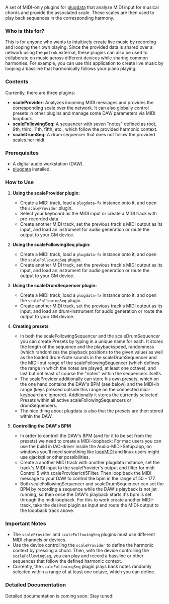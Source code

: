 A set of MIDI-only plugins for [plugdata](https://plugdata.org/) that analyze MIDI input for musical chords and provide the associated scale. These scales are then used to play back sequences in the corresponding harmony.

### Who is this for?

This is for anyone who wants to intuitively create live music by recording and looping their own playing. Since the provided data is shared over a network using the `pdlink` external, these plugins can also be used to collaborate on music across different devices while sharing common harmonies. For example, you can use this application to create live music by looping a bassline that harmonically follows your piano playing.

### Contents

Currently, there are three plugins:

- **scaleProvider:** Analyzes incoming MIDI messages and provides the corresponding scale over the network. It can also globally control presets in other plugins and manage some DAW parameters via MIDI loopback.
- **scaleFollowingSeq:** A sequencer with seven "notes" defined as root, 9th, third, 11th, fifth, etc., which follow the provided harmonic context.
- **scaleDrumSeq:** A drum sequencer that does not follow the provided scales.her midi

### Prerequisites

- A digital audio workstation (DAW).
- [plugdata](https://plugdata.org/download.html) installed.

### How to Use

1. **Using the scaleProvider plugin:**
    - Create a MIDI track, load a `plugdata-fx` instance onto it, and open the `scaleProvider` plugin.
    - Select your keyboard as the MIDI input or create a MIDI track with pre-recorded data.
    - Create another MIDI track, set the previous track's MIDI output as its input, and load an instrument for audio generation or route the output to your GM device.

2. **Using the scaleFollowingSeq plugin:**
    - Create a MIDI track, load a `plugdata-fx` instance onto it, and open the `scaleFollowingSeq` plugin.
    - Create another MIDI track, set the previous track's MIDI output as its input, and load an instrument for audio generation or route the output to your GM device.

3. **Using the scaleDrumSequencer plugin:**
    - Create a MIDI track, load a `plugdata-fx` instance onto it, and open the `scaleFollowingSeq` plugin.
    - Create another MIDI track, set the previous track's MIDI output as its input, and load an drum-instrument for audio generation or route the output to your GM device.

4. **Creating presets**
    - In both the scaleFollowingSequencer and the scaleDrumSequencer you can create Presets by typing in a unique name for each. It stores the length of the sequence and the playbackspeed, randomness (which randomizes the playback positions to the given value) as well as the loaded drum-Note sounds in the scaleDrumSequencer and the MIDI-out range of the scaleFollowingSequencer (which defines the range in which the notes are played, at least one octave), and last but not least of course the "notes" within the sequencers itselfs.
    - The scaleProvider additionally can store his own presets, which on the one hand contains the DAW's BPM (see below) and the MIDI-in range (keys pressed outside this range on the connected midi-keyboard are ignored). Additionally it stores the currently selected Presets within all active scaleFollowingSequencers or drumSequencers.
    - The nice thing about plugdata is also that the presets are then stored within the DAW.

5. **Controlling the DAW's BPM**
    - In order to controll the DAW's BPM (and for it to be set from the presets) we need to create a MIDI-loopback: For mac users you can use the build in IAC-driver inside the Audio-MIDI-Setup.app, on windows you'll need something like [loopMIDI](https://www.tobias-erichsen.de/software/loopmidi.html) and linux users might use qjackqtl or other possibilities.
    - Create a another MIDI track with another plugdata instance, set the track's MIDI input to the scaleProvider's output and filter for midi Control 5 with scaleProvider/ctl5Filter. Then loop back the MIDI message to your DAW to control the bpm in the range of 50 - 177.
    - Both scaleFollowingSequencer and scaleDrumSequencer can set the BPM by recording a sequence while the DAW's playback is not jet running, so then once the DAW's playback starts it's bpm is set through the midi loopback. For this to work create another MIDI-track, take the desired plugin as input and route the MIDI-output to the loopback track above.

### Important Notes

- The `scaleProvider` and `scaleFollowingSeq` plugins must use different MIDI channels or devices.
- Use the device controlling the `scaleProvider` to define the harmonic context by pressing a chord. Then, with the device controlling the `scaleFollowingSeq`, you can play and record a bassline or other sequences that follow the defined harmonic context.
- Currently, the `scaleFollowingSeq` plugin plays back notes randomly selected within a range of at least one octave, which you can define.

### Detailed Documentation

Detailed documentation is coming soon. Stay tuned!
